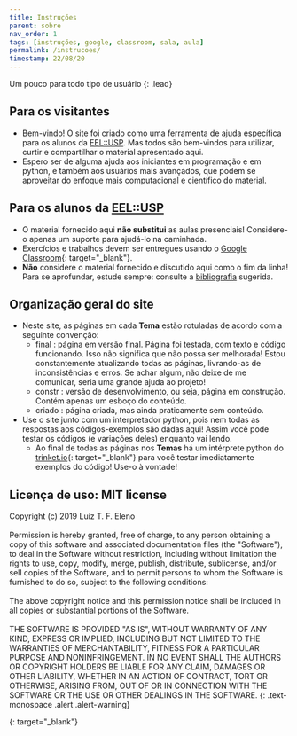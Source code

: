 ```yaml
---
title: Instruções
parent: sobre
nav_order: 1
tags: [instruções, google, classroom, sala, aula]
permalink: /instrucoes/
timestamp: 22/08/20
---
```


Um pouco para todo tipo de usuário
{: .lead}

## Para os visitantes

- Bem-vindo! O site foi criado como uma ferramenta de ajuda específica para os alunos da [EEL::USP]. Mas todos são bem-vindos para utilizar, curtir e compartilhar o material apresentado aqui.
- Espero ser de alguma ajuda aos iniciantes em programação e em python, e também aos usuários mais avançados, que podem se aproveitar do enfoque mais computacional e científico do material.

## Para os alunos da [EEL::USP]

- O material fornecido aqui **não substitui** as aulas presenciais! Considere-o apenas  um  suporte para ajudá-lo na caminhada.
- Exercícios e trabalhos devem ser entregues usando o [Google Classroom](https://classroom.google.com){: target="\_blank"}.
- **Não** considere o material fornecido e discutido aqui como o fim da linha! Para se aprofundar, estude sempre: consulte a [bibliografia]({{site.baseurl}}/biblio/) sugerida.

## Organização geral do site

- Neste site, as páginas em cada **Tema** estão rotuladas de acordo com a seguinte convenção:
  - <span class="badge badge-success">final</span> : página em versão final. Página foi testada, com texto e código funcionando. Isso não significa que não possa ser melhorada! Estou constantemente atualizando todas as páginas, livrando-as de inconsistências e erros. Se achar algum, não deixe de me comunicar, seria uma grande ajuda ao projeto!
  - <span class="badge badge-warning">constr</span> : versão de desenvolvimento, ou seja, página em construção. Contém apenas um esboço do conteúdo.
  - <span class="badge badge-danger">criado</span> : página criada, mas ainda praticamente sem conteúdo.
- Use o site junto com um interpretador python, pois nem todas as respostas aos códigos-exemplos são dadas aqui! Assim você pode testar os códigos (e variações deles) enquanto vai lendo.
  - Ao final de todas as páginas nos **Temas** há um intérprete python do [trinket.io](https://trinket.io){: target="\_blank"} para você testar imediatamente exemplos do código! Use-o à vontade!

## Licença de uso: MIT license

Copyright (c) 2019 Luiz T. F. Eleno
<br><br>
Permission is hereby granted, free of charge, to any person obtaining a copy
of this software and associated documentation files (the "Software"), to deal
in the Software without restriction, including without limitation the rights
to use, copy, modify, merge, publish, distribute, sublicense, and/or sell
copies of the Software, and to permit persons to whom the Software is
furnished to do so, subject to the following conditions:
<br><br>
The above copyright notice and this permission notice shall be included in all
copies or substantial portions of the Software.
<br><br>
THE SOFTWARE IS PROVIDED "AS IS", WITHOUT WARRANTY OF ANY KIND, EXPRESS OR
IMPLIED, INCLUDING BUT NOT LIMITED TO THE WARRANTIES OF MERCHANTABILITY,
FITNESS FOR A PARTICULAR PURPOSE AND NONINFRINGEMENT. IN NO EVENT SHALL THE
AUTHORS OR COPYRIGHT HOLDERS BE LIABLE FOR ANY CLAIM, DAMAGES OR OTHER
LIABILITY, WHETHER IN AN ACTION OF CONTRACT, TORT OR OTHERWISE, ARISING FROM,
OUT OF OR IN CONNECTION WITH THE SOFTWARE OR THE USE OR OTHER DEALINGS IN THE
SOFTWARE.
{: .text-monospace .alert .alert-warning}

[EEL::USP]: http://www.demar.eel.usp.br
{: target="\_blank"}
